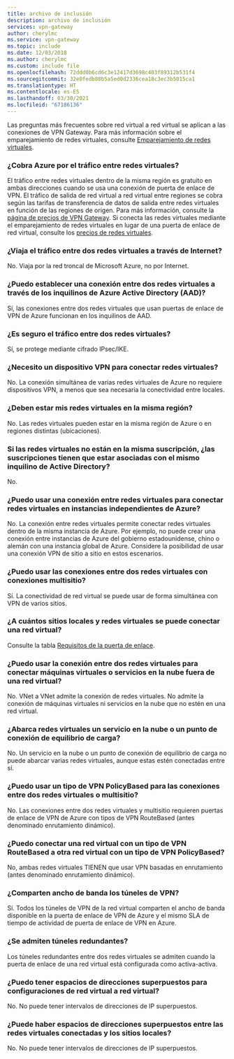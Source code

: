 ```yaml
---
title: archivo de inclusión
description: archivo de inclusión
services: vpn-gateway
author: cherylmc
ms.service: vpn-gateway
ms.topic: include
ms.date: 12/03/2018
ms.author: cherylmc
ms.custom: include file
ms.openlocfilehash: 72ddd0b6cd6c3e12417d3698c403f89312b531f4
ms.sourcegitcommit: 32e0fedb80b5a5ed0d2336cea18c3ec3b5015ca1
ms.translationtype: HT
ms.contentlocale: es-ES
ms.lasthandoff: 03/30/2021
ms.locfileid: "67186136"
---
```

Las preguntas más frecuentes sobre red virtual a red virtual se aplican a las conexiones de VPN Gateway. Para más información sobre el emparejamiento de redes virtuales, consulte [Emparejamiento de redes virtuales](../articles/virtual-network/virtual-network-peering-overview.md).

### <a name="does-azure-charge-for-traffic-between-vnets"></a>¿Cobra Azure por el tráfico entre redes virtuales?

El tráfico entre redes virtuales dentro de la misma región es gratuito en ambas direcciones cuando se usa una conexión de puerta de enlace de VPN. El tráfico de salida de red virtual a red virtual entre regiones se cobra según las tarifas de transferencia de datos de salida entre redes virtuales en función de las regiones de origen. Para más información, consulte la [página de precios de VPN Gateway](https://azure.microsoft.com/pricing/details/vpn-gateway/). Si conecta las redes virtuales mediante el emparejamiento de redes virtuales en lugar de una puerta de enlace de red virtual, consulte los [precios de redes virtuales](https://azure.microsoft.com/pricing/details/virtual-network/).

### <a name="does-vnet-to-vnet-traffic-travel-across-the-internet"></a>¿Viaja el tráfico entre dos redes virtuales a través de Internet?

No. Viaja por la red troncal de Microsoft Azure, no por Internet.

### <a name="can-i-establish-a-vnet-to-vnet-connection-across-azure-active-directory-aad-tenants"></a>¿Puedo establecer una conexión entre dos redes virtuales a través de los inquilinos de Azure Active Directory (AAD)?

Sí, las conexiones entre dos redes virtuales que usan puertas de enlace de VPN de Azure funcionan en los inquilinos de AAD.

### <a name="is-vnet-to-vnet-traffic-secure"></a>¿Es seguro el tráfico entre dos redes virtuales?

Sí, se protege mediante cifrado IPsec/IKE.

### <a name="do-i-need-a-vpn-device-to-connect-vnets-together"></a>¿Necesito un dispositivo VPN para conectar redes virtuales?

No. La conexión simultánea de varias redes virtuales de Azure no requiere dispositivos VPN, a menos que sea necesaria la conectividad entre locales.

### <a name="do-my-vnets-need-to-be-in-the-same-region"></a>¿Deben estar mis redes virtuales en la misma región?

No. Las redes virtuales pueden estar en la misma región de Azure o en regiones distintas (ubicaciones).

### <a name="if-the-vnets-arent-in-the-same-subscription-do-the-subscriptions-need-to-be-associated-with-the-same-active-directory-tenant"></a>Si las redes virtuales no están en la misma suscripción, ¿las suscripciones tienen que estar asociadas con el mismo inquilino de Active Directory?

No.

### <a name="can-i-use-vnet-to-vnet-to-connect-virtual-networks-in-separate-azure-instances"></a>¿Puedo usar una conexión entre redes virtuales para conectar redes virtuales en instancias independientes de Azure? 

No. La conexión entre redes virtuales permite conectar redes virtuales dentro de la misma instancia de Azure. Por ejemplo, no puede crear una conexión entre instancias de Azure del gobierno estadounidense, chino o alemán con una instancia global de Azure. Considere la posibilidad de usar una conexión VPN de sitio a sitio en estos escenarios.

### <a name="can-i-use-vnet-to-vnet-along-with-multi-site-connections"></a>¿Puedo usar las conexiones entre dos redes virtuales con conexiones multisitio?

Sí. La conectividad de red virtual se puede usar de forma simultánea con VPN de varios sitios.

### <a name="how-many-on-premises-sites-and-virtual-networks-can-one-virtual-network-connect-to"></a>¿A cuántos sitios locales y redes virtuales se puede conectar una red virtual?

Consulte la tabla [Requisitos de la puerta de enlace](../articles/vpn-gateway/vpn-gateway-about-vpn-gateway-settings.md#requirements).

### <a name="can-i-use-vnet-to-vnet-to-connect-vms-or-cloud-services-outside-of-a-vnet"></a>¿Puedo usar la conexión entre dos redes virtuales para conectar máquinas virtuales o servicios en la nube fuera de una red virtual?

No. VNet a VNet admite la conexión de redes virtuales. No admite la conexión de máquinas virtuales ni servicios en la nube que no estén en una red virtual.

### <a name="can-a-cloud-service-or-a-load-balancing-endpoint-span-vnets"></a>¿Abarca redes virtuales un servicio en la nube o un punto de conexión de equilibrio de carga?

No. Un servicio en la nube o un punto de conexión de equilibrio de carga no puede abarcar varias redes virtuales, aunque estas estén conectadas entre sí.

### <a name="can-i-use-a-policybased-vpn-type-for-vnet-to-vnet-or-multi-site-connections"></a>¿Puedo usar un tipo de VPN PolicyBased para las conexiones entre dos redes virtuales o multisitio?

No. Las conexiones entre dos redes virtuales y multisitio requieren puertas de enlace de VPN de Azure con tipos de VPN RouteBased (antes denominado enrutamiento dinámico).

### <a name="can-i-connect-a-vnet-with-a-routebased-vpn-type-to-another-vnet-with-a-policybased-vpn-type"></a>¿Puedo conectar una red virtual con un tipo de VPN RouteBased a otra red virtual con un tipo de VPN PolicyBased?

No, ambas redes virtuales TIENEN que usar VPN basadas en enrutamiento (antes denominado enrutamiento dinámico).

### <a name="do-vpn-tunnels-share-bandwidth"></a>¿Comparten ancho de banda los túneles de VPN?

Sí. Todos los túneles de VPN de la red virtual comparten el ancho de banda disponible en la puerta de enlace de VPN de Azure y el mismo SLA de tiempo de actividad de puerta de enlace de VPN en Azure.

### <a name="are-redundant-tunnels-supported"></a>¿Se admiten túneles redundantes?

Los túneles redundantes entre dos redes virtuales se admiten cuando la puerta de enlace de una red virtual está configurada como activa-activa.

### <a name="can-i-have-overlapping-address-spaces-for-vnet-to-vnet-configurations"></a>¿Puedo tener espacios de direcciones superpuestos para configuraciones de red virtual a red virtual?

No. No puede tener intervalos de direcciones de IP superpuestos.

### <a name="can-there-be-overlapping-address-spaces-among-connected-virtual-networks-and-on-premises-local-sites"></a>¿Puede haber espacios de direcciones superpuestos entre las redes virtuales conectadas y los sitios locales?

No. No puede tener intervalos de direcciones de IP superpuestos.



